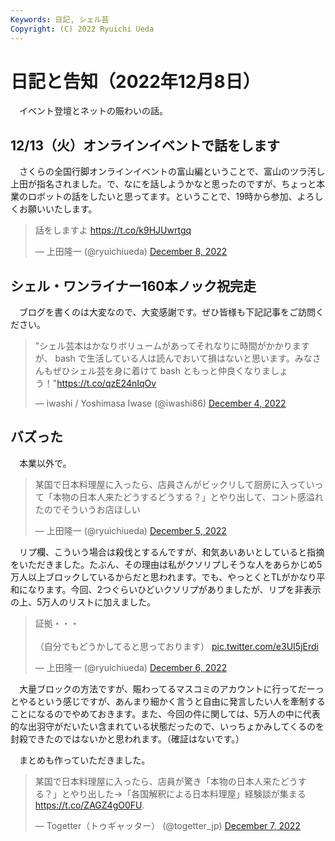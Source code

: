 ```yaml
---
Keywords: 日記, シェル芸
Copyright: (C) 2022 Ryuichi Ueda
---
```


# 日記と告知（2022年12月8日）

　イベント登壇とネットの賑わいの話。

## 12/13（火）オンラインイベントで話をします

　さくらの全国行脚オンラインイベントの富山編ということで、富山のツラ汚し上田が指名されました。で、なにを話しようかなと思ったのですが、ちょっと本業のロボットの話をしたいと思ってます。ということで、19時から参加、よろしくお願いいたします。

<blockquote class="twitter-tweet" data-partner="tweetdeck"><p lang="ja" dir="ltr">話をしますよ <a href="https://t.co/k9HJUwrtgq">https://t.co/k9HJUwrtgq</a></p>&mdash; 上田隆一 (@ryuichiueda) <a href="https://twitter.com/ryuichiueda/status/1600749958168444928?ref_src=twsrc%5Etfw">December 8, 2022</a></blockquote>
<script async src="https://platform.twitter.com/widgets.js" charset="utf-8"></script>

## シェル・ワンライナー160本ノック祝完走

　ブログを書くのは大変なので、大変感謝です。ぜひ皆様も下記記事をご訪問ください。

<blockquote class="twitter-tweet" data-partner="tweetdeck"><p lang="ja" dir="ltr">&quot;シェル芸本はかなりボリュームがあってそれなりに時間がかかりますが、 bash で生活している人は読んでおいて損はないと思います。みなさんもぜひシェル芸を身に着けて bash ともっと仲良くなりましょう！&quot;<a href="https://t.co/qzE24nIqOv">https://t.co/qzE24nIqOv</a></p>&mdash; iwashi / Yoshimasa Iwase (@iwashi86) <a href="https://twitter.com/iwashi86/status/1599213238402834434?ref_src=twsrc%5Etfw">December 4, 2022</a></blockquote>
<script async src="https://platform.twitter.com/widgets.js" charset="utf-8"></script>


## バズった

　本業以外で。

<blockquote class="twitter-tweet" data-partner="tweetdeck"><p lang="ja" dir="ltr">某国で日本料理屋に入ったら、店員さんがビックリして厨房に入っていって「本物の日本人来たどうするどうする？」とやり出して、コント感溢れたのでそういうお店ほしい</p>&mdash; 上田隆一 (@ryuichiueda) <a href="https://twitter.com/ryuichiueda/status/1599687757294886912?ref_src=twsrc%5Etfw">December 5, 2022</a></blockquote>
<script async src="https://platform.twitter.com/widgets.js" charset="utf-8"></script>

　リプ欄、こういう場合は殺伐とするんですが、和気あいあいとしていると指摘をいただきました。たぶん、その理由は私がクソリプしそうな人をあらかじめ5万人以上ブロックしているからだと思われます。でも、やっとくとTLがかなり平和になります。今回、2つぐらいひどいクソリプがありましたが、リプを非表示の上、5万人のリストに加えました。

<blockquote class="twitter-tweet" data-partner="tweetdeck"><p lang="ja" dir="ltr">証拠・・・<br><br>（自分でもどうかしてると思っております） <a href="https://t.co/e3UI5jErdi">pic.twitter.com/e3UI5jErdi</a></p>&mdash; 上田隆一 (@ryuichiueda) <a href="https://twitter.com/ryuichiueda/status/1600079285519544320?ref_src=twsrc%5Etfw">December 6, 2022</a></blockquote>
<script async src="https://platform.twitter.com/widgets.js" charset="utf-8"></script>

　大量ブロックの方法ですが、賑わってるマスコミのアカウントに行ってだーっとやるという感じですが、あんまり細かく言うと自由に発言したい人を牽制することになるのでやめておきます。また、今回の件に関しては、5万人の中に代表的な出羽守がだいたい含まれている状態だったので、いっちょかみしてくるのを封殺できたのではないかと思われます。（確証はないです。）

　まとめも作っていただきました。

<blockquote class="twitter-tweet" data-partner="tweetdeck"><p lang="ja" dir="ltr">某国で日本料理屋に入ったら、店員が驚き「本物の日本人来たどうする？」とやり出した→「各国解釈による日本料理屋」経験談が集まる<a href="https://t.co/ZAGZ4gO0FU">https://t.co/ZAGZ4gO0FU</a>.</p>&mdash; Togetter（トゥギャッター） (@togetter_jp) <a href="https://twitter.com/togetter_jp/status/1600621213981679617?ref_src=twsrc%5Etfw">December 7, 2022</a></blockquote>
<script async src="https://platform.twitter.com/widgets.js" charset="utf-8"></script>

